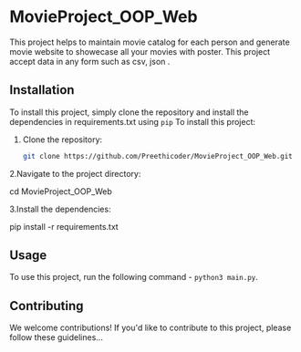 # MovieProject_OOP_Web

This project helps to maintain movie catalog for each person and generate movie website to showecase all your movies with poster.
This project accept data in any form such as csv, json .

## Installation

To install this project, simply clone the repository and install the dependencies in requirements.txt using `pip`
To install this project:
1. Clone the repository:
   ```bash
   git clone https://github.com/Preethicoder/MovieProject_OOP_Web.git
   
2.Navigate to the project directory:

  cd MovieProject_OOP_Web
 
3.Install the dependencies:
  
 pip install -r requirements.txt
## Usage

To use this project, run the following command - `python3 main.py`.

## Contributing

We welcome contributions! If you'd like to contribute to this project, please follow these guidelines...

